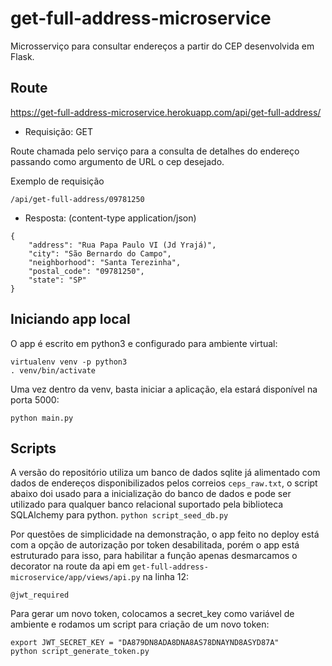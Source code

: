 # get-full-address-microservice
Microsserviço para consultar endereços a partir do CEP desenvolvida em Flask.

## Route

https://get-full-address-microservice.herokuapp.com/api/get-full-address/<CEP>
  - Requisição: GET

Route chamada pelo serviço para a consulta de detalhes do endereço passando como argumento de URL o cep desejado.

Exemplo de requisição

`/api/get-full-address/09781250`
- Resposta: (content-type application/json)
```
{
    "address": "Rua Papa Paulo VI (Jd Yrajá)",
    "city": "São Bernardo do Campo",
    "neighborhood": "Santa Terezinha",
    "postal_code": "09781250",
    "state": "SP"
}
```

## Iniciando app local

O app é escrito em python3 e configurado para ambiente virtual:
```
virtualenv venv -p python3
. venv/bin/activate
```

Uma vez dentro da venv, basta iniciar a aplicação, ela estará disponível na porta 5000:
```
python main.py
```


## Scripts

A versão do repositório utiliza um banco de dados sqlite já alimentado com dados de endereços disponibilizados pelos correios `ceps_raw.txt`, o script abaixo doi usado para a inicialização do banco de dados e pode ser utilizado para qualquer banco relacional suportado pela biblioteca SQLAlchemy para python. 
```python script_seed_db.py```

Por questões de simplicidade na demonstração, o app feito no deploy está com a opção de autorização por token desabilitada, porém o app está estruturado para isso, para habilitar a função apenas desmarcamos o decorator na route da api em `get-full-address-microservice/app/views/api.py` na linha 12:
``` 
@jwt_required
```
Para gerar um novo token, colocamos a secret_key como variável de ambiente e rodamos um script para criação de um novo token:
```
export JWT_SECRET_KEY = "DA879DN8ADA8DNA8AS78DNAYND8ASYD87A"
python script_generate_token.py
```
